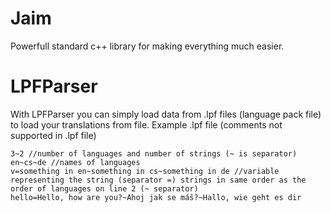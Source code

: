 # Jaim
Powerfull standard c++ library for making everything much easier.

# LPFParser
With LPFParser you can simply load data from .lpf files (language pack file) to load your translations from file.
Example .lpf file (comments not supported in .lpf file)
```
3~2 //number of languages and number of strings (~ is separator)
en~cs~de //names of languages
v=something in en~something in cs~something in de //variable representing the string (separator =) strings in same order as the order of languages on line 2 (~ separator)
hello=Hello, how are you?~Ahoj jak se máš?~Hallo, wie geht es dir
